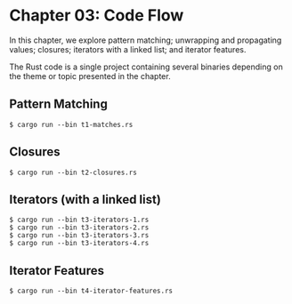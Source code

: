 # Chapter 03: Code Flow

In this chapter, we explore pattern matching; unwrapping and propagating values; closures; iterators with a linked list; and iterator features.

The Rust code is a single project containing several binaries depending on the theme or topic presented in the chapter.

## Pattern Matching

```shell
$ cargo run --bin t1-matches.rs
```

## Closures

```shell
$ cargo run --bin t2-closures.rs
```

## Iterators (with a linked list)

```shell
$ cargo run --bin t3-iterators-1.rs
$ cargo run --bin t3-iterators-2.rs
$ cargo run --bin t3-iterators-3.rs
$ cargo run --bin t3-iterators-4.rs
```

## Iterator Features

```shell
$ cargo run --bin t4-iterator-features.rs
```
